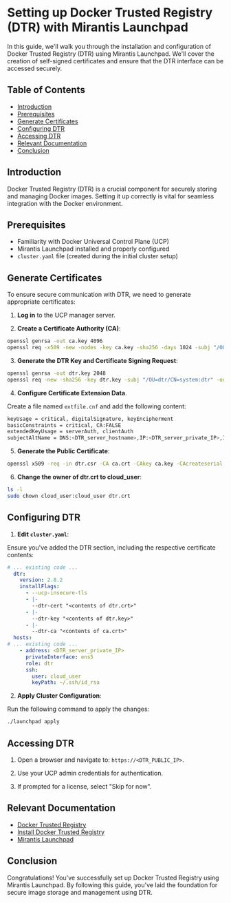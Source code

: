 # Setting up Docker Trusted Registry (DTR) with Mirantis Launchpad

In this guide, we'll walk you through the installation and configuration of Docker Trusted Registry (DTR) using Mirantis Launchpad. We'll cover the creation of self-signed certificates and ensure that the DTR interface can be accessed securely.

## Table of Contents

- [Introduction](#introduction)
- [Prerequisites](#prerequisites)
- [Generate Certificates](#generate-certificates)
- [Configuring DTR](#configuring-dtr)
- [Accessing DTR](#accessing-dtr)
- [Relevant Documentation](#relevant-documentation)
- [Conclusion](#conclusion)

## Introduction

Docker Trusted Registry (DTR) is a crucial component for securely storing and managing Docker images. Setting it up correctly is vital for seamless integration with the Docker environment.

## Prerequisites

- Familiarity with Docker Universal Control Plane (UCP)
- Mirantis Launchpad installed and properly configured
- `cluster.yaml` file (created during the initial cluster setup)

## Generate Certificates

To ensure secure communication with DTR, we need to generate appropriate certificates:

1. **Log in** to the UCP manager server.

2. **Create a Certificate Authority (CA)**:

```bash
openssl genrsa -out ca.key 4096
openssl req -x509 -new -nodes -key ca.key -sha256 -days 1024 -subj "/OU=dtr/CN=DTR CA" -out ca.crt
```

3. **Generate the DTR Key and Certificate Signing Request**:

```bash
openssl genrsa -out dtr.key 2048
openssl req -new -sha256 -key dtr.key -subj "/OU=dtr/CN=system:dtr" -out dtr.csr
```

4. **Configure Certificate Extension Data**. 

Create a file named `extfile.cnf` and add the following content:

```bash
keyUsage = critical, digitalSignature, keyEncipherment
basicConstraints = critical, CA:FALSE
extendedKeyUsage = serverAuth, clientAuth
subjectAltName = DNS:<DTR_server_hostname>,IP:<DTR_server_private_IP>,IP:127.0.0.1
```

5. **Generate the Public Certificate**:

```bash
openssl x509 -req -in dtr.csr -CA ca.crt -CAkey ca.key -CAcreateserial -out dtr.crt -days 365 -sha256 -extfile extfile.cnf
```

6. **Change the owner of dtr.crt to cloud_user**:

```bash
ls -l
sudo chown cloud_user:cloud_user dtr.crt
```

## Configuring DTR

1. **Edit `cluster.yaml`**:

Ensure you've added the DTR section, including the respective certificate contents:

```yaml
# ... existing code ...
  dtr:
    version: 2.8.2
    installFlags:
      - --ucp-insecure-tls
      - |- 
        --dtr-cert "<contents of dtr.crt>"
      - |- 
        --dtr-key "<contents of dtr.key>"
      - |- 
        --dtr-ca "<contents of ca.crt>"
  hosts:
# ... existing code ...
    - address: <DTR_server_private_IP>
      privateInterface: ens5
      role: dtr
      ssh:
        user: cloud_user
        keyPath: ~/.ssh/id_rsa
```

2. **Apply Cluster Configuration**:

Run the following command to apply the changes:

```bash
./launchpad apply
```

## Accessing DTR

1. Open a browser and navigate to: `https://<DTR_PUBLIC_IP>`.
   
2. Use your UCP admin credentials for authentication.

3. If prompted for a license, select "Skip for now".

## Relevant Documentation

- [Docker Trusted Registry](https://docs.mirantis.com/containers/v2.1/dockeree-products/dtr.html#)
- [Install Docker Trusted Registry](https://docs.mirantis.com/containers/v2.1/dockeree-products/dtr/dtr-admin/dtr-install.html)
- [Mirantis Launchpad](https://docs.mirantis.com/mke/3.4/launchpad.html)

## Conclusion

Congratulations! You've successfully set up Docker Trusted Registry using Mirantis Launchpad. By following this guide, you've laid the foundation for secure image storage and management using DTR.